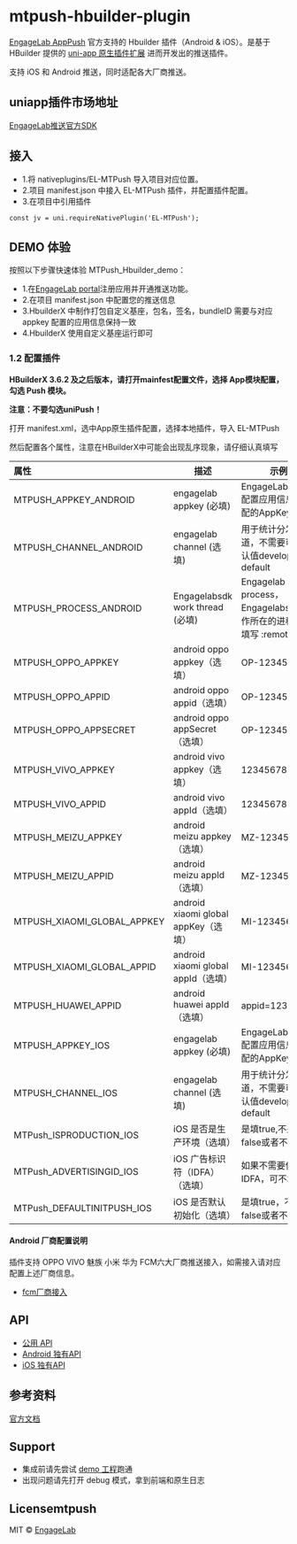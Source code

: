 # mtpush-hbuilder-plugin

[EngageLab AppPush](https://www.engagelab.com/) 官方支持的 Hbuilder 插件（Android & iOS）。是基于 HBuilder 提供的 [uni-app 原生插件扩展](https://nativesupport.dcloud.net.cn/NativePlugin/README) 进而开发出的推送插件。

支持 iOS 和 Android 推送，同时适配各大厂商推送。

## uniapp插件市场地址
[EngageLab推送官方SDK](https://ext.dcloud.net.cn/plugin?id=)

## 接入
- 1.将 nativeplugins/EL-MTPush 导入项目对应位置。
- 2.项目 manifest.json 中接入 EL-MTPush 插件，并配置插件配置。
- 3.在项目中引用插件
```
const jv = uni.requireNativePlugin('EL-MTPush');
```


## DEMO 体验
按照以下步骤快速体验 MTPush_Hbuilder_demo：
- 1.在[EngageLab portal](https://www.engagelab.com/console/app-push)注册应用并开通推送功能。
- 2.在项目 manifest.json 中配置您的推送信息
- 3.HbuilderX 中制作打包自定义基座，包名，签名，bundleID 需要与对应 appkey 配置的应用信息保持一致
- 4.HbuilderX 使用自定义基座运行即可

### 1.2 配置插件

**HBuilderX 3.6.2 及之后版本，请打开mainfest配置文件，选择 App模块配置，勾选 Push 模块。**

**注意：不要勾选uniPush！**

打开 manifest.xml，选中App原生插件配置，选择本地插件，导入 EL-MTPush

然后配置各个属性，注意在HBuilderX中可能会出现乱序现象，请仔细认真填写

| 属性               | 描述                                            | 示例                               |
| :----------------- | ----------------------------------------------- | ---------------------------------- |
| MTPUSH_APPKEY_ANDROID | engagelab appkey (必填) | EngageLab portal配置应用信息时分配的AppKey  |
| MTPUSH_CHANNEL_ANDROID | engagelab channel (选填) | 用于统计分发渠道，不需要可填默认值developer-default |
| MTPUSH_PROCESS_ANDROID | Engagelabsdk work thread (必填) | Engagelab process，Engagelabsdk工作所在的进程，请填写 :remote  |
| MTPUSH_OPPO_APPKEY   | android oppo appkey（选填）                                | OP-12345678 |
| MTPUSH_OPPO_APPID   | android oppo appid（选填）                                | OP-12345678 |
| MTPUSH_OPPO_APPSECRET   | android oppo appSecret（选填）                                | OP-12345678 |
| MTPUSH_VIVO_APPKEY   | android vivo appkey（选填）                                | 12345678 |
| MTPUSH_VIVO_APPID   | android vivo appId（选填）                                | 12345678 |
| MTPUSH_MEIZU_APPKEY   | android meizu appkey（选填）                                | MZ-12345678 |
| MTPUSH_MEIZU_APPID   | android meizu appId（选填）                                | MZ-12345678 |
| MTPUSH_XIAOMI_GLOBAL_APPKEY   | android xiaomi global appKey（选填）                                | MI-12345678 |
| MTPUSH_XIAOMI_GLOBAL_APPID   | android xiaomi global appId（选填）                                | MI-12345678 |
| MTPUSH_HUAWEI_APPID   | android huawei appId（选填）                                | appid=12345678 |
|MTPUSH_APPKEY_IOS| engagelab appkey (必填)| EngageLab portal配置应用信息时分配的AppKey |
|MTPUSH_CHANNEL_IOS| engagelab channel (选填) |用于统计分发渠道，不需要可填默认值developer-default|
|MTPush_ISPRODUCTION_IOS|iOS 是否是生产环境（选填）|是填true,不是填false或者不填|
|MTPush_ADVERTISINGID_IOS|iOS 广告标识符（IDFA）（选填）| 如果不需要使用IDFA，可不填|
|MTPush_DEFAULTINITPUSH_IOS| iOS 是否默认初始化（选填）|是填true，不是填false或者不填|


#### Android 厂商配置说明
插件支持 OPPO VIVO 魅族 小米 华为 FCM六大厂商推送接入，如需接入请对应配置上述厂商信息。

- [fcm厂商接入](https://docs.engagelab.cn/mtpush/client/Android/fcm-Push-guide/)

## API
- [公用 API](https://github.com/DevEngageLab/engagelab-uniapp-plugin/blob/main/doc/API.md)
- [Android 独有API](https://github.com/DevEngageLab/engagelab-uniapp-plugin/blob/main/doc/ANDROID.md)
- [iOS 独有API](https://github.com/DevEngageLab/engagelab-uniapp-plugin/blob/main/doc/IOS.md)

## 参考资料

[官方文档](https://www.engagelab.com/push)

## Support
- 集成前请先尝试 [demo 工程](https://github.com/DevEngageLab/engagelab-uniapp-plugin/tree/main/MTPush_Hbuilder_Demo)跑通
- 出现问题请先打开 debug 模式，拿到前端和原生日志

## Licensemtpush

MIT © [EngageLab](/license)

